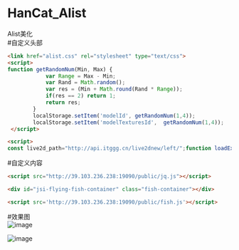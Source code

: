 # HanCat_Alist
Alist美化  
#自定义头部  
```html
<link href="alist.css" rel="stylesheet" type="text/css">  
<script>
function getRandomNum(Min, Max) {
            var Range = Max - Min;
            var Rand = Math.random();
            var res = (Min + Math.round(Rand * Range));
            if(res == 2) return 1;
            return res;
        }
 		localStorage.setItem('modelId', getRandomNum(1,4));  
 		localStorage.setItem('modelTexturesId',  getRandomNum(1,4));
 </script>  

<script>
const live2d_path="http://api.itggg.cn/live2dnew/left/";function loadExternalResource(url,type){return new Promise((resolve,reject)=>{let tag;if(type==="css"){tag=document.createElement("link");tag.rel="stylesheet";tag.href=url}else if(type==="js"){tag=document.createElement("script");tag.src=url}if(tag){tag.onload=()=>resolve(url);tag.onerror=()=>reject(url);document.head.appendChild(tag)}})}if(screen.width>=768){Promise.all([loadExternalResource(live2d_path+"waifu.min.css","css"),loadExternalResource(live2d_path+"live2d.min.js","js"),loadExternalResource(live2d_path+"waifu-tips.min.js","js")]).then(()=>{initWidget({waifuPath:live2d_path+"waifu-tips.json",apiPath:"http://api.itggg.cn/live2d_api/",})})}</script>  
```

#自定义内容  
```html
<script src="http://39.103.236.238:19090/public/jq.js"></script>

<div id="jsi-flying-fish-container" class="fish-container"></div>

<script src='http://39.103.236.238:19090/public/fish.js'></script>  
```

#效果图  
![image](https://user-images.githubusercontent.com/109069769/229329197-b5c9a104-e5dd-4513-9e63-784bfcba90e8.png)  

![image](https://user-images.githubusercontent.com/109069769/229329259-4a839d8b-3e31-47d5-a034-cee25c1bf3e8.png)


